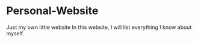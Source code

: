 # Personal-Website
Just my own little website
In this website, I will list everything I know about myself.
